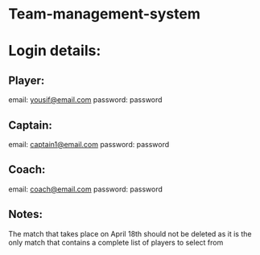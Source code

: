 # Team-management-system

Login details:
==============

Player:
-------
email: yousif@email.com
password: password

Captain:
-------
email: captain1@email.com
password: password

Coach:
-------
email: coach@email.com
password: password


Notes:
------
The match that takes place on April 18th should not be deleted as it is the only match that contains a complete list of players to select from